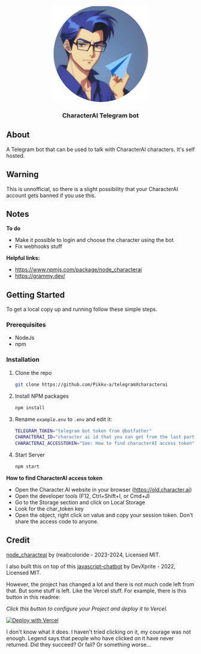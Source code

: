 <div align="center">
	<img src="images/telegramxcharacterai-logo-round.png">
	<h3>CharacterAI Telegram bot</h3>
</div>

## About 

A Telegram bot that can be used to talk with CharacterAI characters. It's self hosted.

## Warning

This is unnofficial, so there is a slight possibility that your CharacterAI account gets banned if you use this.

## Notes
**To do**
- Make it possible to login and choose the character using the bot
- Fix webhooks stuff

**Helpful links:**
- https://www.npmjs.com/package/node_characterai
- https://grammy.dev/


<!-- GETTING STARTED -->
## Getting Started

To get a local copy up and running follow these simple steps.

### Prerequisites

* NodeJs
* npm

### Installation

1. Clone the repo
   ```sh
   git clone https://github.com/Pikku-a/telegramXcharacterai
   ```
2. Install NPM packages
   ```sh
   npm install
   ```
3. Rename `example.env` to `.env` and edit it:
   ```sh 
   TELEGRAM_TOKEN="telegram bot token from @botfather"
   CHARACTERAI_ID="character ai id that you can get from the last part of the url when in the chat"
   CHARACTERAI_ACCESSTOKEN="See: How to find characterAI access token"
   ```
4. Start Server
   ```sh
   npm start
   ```

**How to find CharacterAI access token**

- Open the Character.AI website in your browser (https://old.character.ai)
- Open the developer tools (F12, Ctrl+Shift+I, or Cmd+J)
- Go to the Storage section and click on Local Storage
- Look for the char_token key
- Open the object, right click on value and copy your session token.
Don't share the access code to anyone.

## Credit

[node_characteai](https://github.com/realcoloride/node_characterai) by
(real)coloride - 2023-2024, Licensed MIT.

I also built this on top of this [javascript-chatbot](https://github.com/devXprite/javascript-chatbot) by
DevXprite - 2022, Licensed MIT.

However, the project has changed a lot and there is not much code left from that. But some stuff is left. Like the Vercel stuff. For example, there is this button in this readme:

*Click this button to configure your Project and deploy it to Vercel.*
  
[![Deploy with Vercel](https://vercel.com/button)](https://vercel.com/new/clone?repository-url=https%3A%2F%2Fgithub.com%2FdevXprite%2Fjavascript-chatbot)

I don't know what it does. I haven't tried clicking on it, my courage was not enough. Legend says that people who have clicked on it have never returned. Did they succeed? Or fail? Or something worse...


